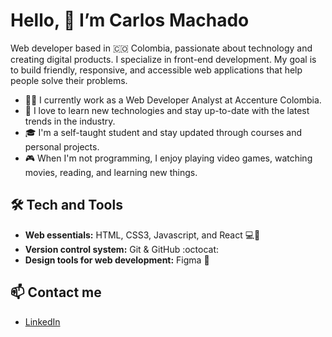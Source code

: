 # Hello, 👋 I’m Carlos Machado
Web developer based in 🇨🇴 Colombia, passionate about technology and creating digital products. I specialize in front-end development. My goal is to build friendly, responsive, and accessible web applications that help people solve their problems.

- 👨‍💻 I currently work as a Web Developer Analyst at Accenture Colombia.
- 🚀 I love to learn new technologies and stay up-to-date with the latest trends in the industry.
- 🎓 I'm a self-taught student and stay updated through courses and personal projects.
- 🎮 When I'm not programming, I enjoy playing video games, watching movies, reading, and learning new things.

## 🛠️ Tech and Tools
- <strong>Web essentials:</strong> HTML, CSS3, Javascript, and React 💻📱
- <strong>Version control system:</strong> Git & GitHub :octocat:
- <strong>Design tools for web development:</strong> Figma :art:

## :mailbox: Contact me
- [LinkedIn](https://bit.ly/3cP0iGN)

<!---
Kusagui/Kusagui is a ✨ special ✨ repository because its `README.md` (this file) appears on your GitHub profile.
You can click the Preview link to take a look at your changes.
--->
